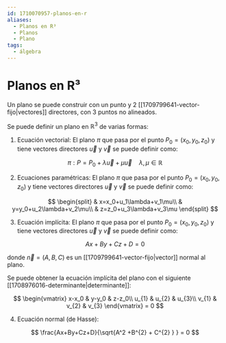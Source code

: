 ```yaml
---
id: 1710070957-planos-en-r
aliases:
  - Planos en R³
  - Planos
  - Plano
tags:
  - álgebra
---
```


# Planos en R³

Un plano se puede construir con un punto y 2 [[1709799641-vector-fijo|vectores]] directores, con 3 puntos no alineados.

Se puede definir un plano en $\mathbb{R}^3$ de varias formas:

1. Ecuación vectorial: El plano $\pi$ que pasa por el punto $P_0=(x_0,y_0,z_0)$ y tiene vectores directores $\vec{u}$ y $\vec{v}$ se puede definir como:

$$
\pi: P=P_0+\lambda \vec{u} + \mu \vec{u} \quad \lambda, \mu \in \mathbb{R}
$$

2. Ecuaciones paramétricas: El plano $\pi$ que pasa por el punto $P_0=(x_0,y_0,z_0)$ y tiene vectores directores $\vec{u}$ y $\vec{v}$ se puede definir como:

$$
\begin{split}
    & x=x_0+u_1\lambda+v_1\mu\\
    & y=y_0+u_2\lambda+v_2\mu\\
    & z=z_0+u_3\lambda+v_3\mu
\end{split}
$$

3. Ecuación implícita: El plano $\pi$ que pasa por el punto $P_0=(x_0,y_0,z_0)$ y tiene vectores directores $\vec{u}$ y $\vec{v}$ se puede definir como:

$$
Ax+By+Cz+D=0
$$

donde $\vec{n}=(A,B,C)$ es un [[1709799641-vector-fijo|vector]] normal al plano.

Se puede obtener la ecuación implícita del plano con el siguiente [[1708976016-determinante|determinante]]:

$$
\begin{vmatrix}
    x-x_0 & y-y_0 & z-z_0\\
    u_{1} & u_{2} & u_{3}\\
    v_{1} & v_{2} & v_{3}
\end{vmatrix} = 0
$$

4. Ecuación normal (de Hasse):

$$
\frac{Ax+By+Cz+D}{\sqrt{A^2 +B^{2} + C^{2}  } } = 0
$$
